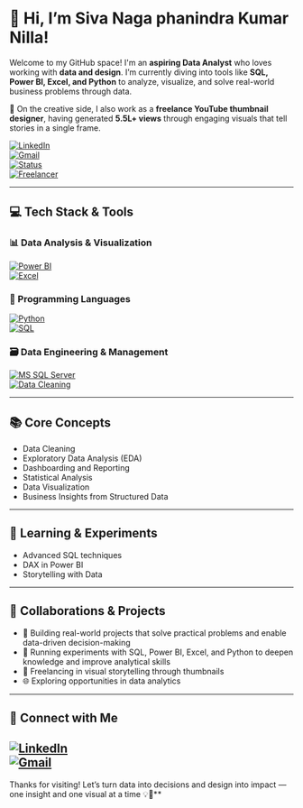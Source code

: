 # 👋 Hi, I’m Siva Naga phanindra Kumar Nilla!

Welcome to my GitHub space! I'm an **aspiring Data Analyst** who loves working with **data and design**. I’m currently diving into tools like **SQL, Power BI, Excel, and Python** to analyze, visualize, and solve real-world business problems through data.

🎨 On the creative side, I also work as a **freelance YouTube thumbnail designer**, having generated **5.5L+ views** through engaging visuals that tell stories in a single frame.

[![LinkedIn](https://img.shields.io/badge/LinkedIn-Siva%20Nilla-blue?logo=linkedin&style=for-the-badge)](https://www.linkedin.com/in/sivanilla28)  
[![Gmail](https://img.shields.io/badge/Gmail-nillasiva526@gmail.com-red?logo=gmail&style=for-the-badge)](mailto:nillasiva526@gmail.com)  
[![Status](https://img.shields.io/badge/Data%20Analyst-In%20Progress-success?style=for-the-badge)](https://github.com/SivaNilla28)  
[![Freelancer](https://img.shields.io/badge/Freelancer-YouTube%20Thumbnail%20Designer-brightgreen?style=for-the-badge&logo=freelancer)](https://github.com/SivaNilla28)

---

## 💻 Tech Stack & Tools

### 📊 Data Analysis & Visualization  
[![Power BI](https://img.shields.io/badge/Power%20BI-Intermediate-yellow?logo=powerbi&style=for-the-badge)](https://www.microsoft.com/en-us/power-bi)  
[![Excel](https://img.shields.io/badge/Excel-Intermediate-green?logo=microsoft-excel&style=for-the-badge)](https://www.microsoft.com/en-us/microsoft-365/excel)

### 🐍 Programming Languages  
[![Python](https://img.shields.io/badge/Python-Intermediate-blue?logo=python&style=for-the-badge)](https://www.python.org/)  
[![SQL](https://img.shields.io/badge/SQL-Intermediate-lightgrey?logo=microsoftsqlserver&style=for-the-badge)](https://www.microsoft.com/en-us/sql-server)

### 🗃️ Data Engineering & Management  
[![MS SQL Server](https://img.shields.io/badge/MS%20SQL%20Server-Intermediate-blue?logo=microsoftsqlserver&style=for-the-badge)](https://www.microsoft.com/en-us/sql-server)  
[![Data Cleaning](https://img.shields.io/badge/Data%20Cleaning-Experienced-purple?style=for-the-badge&logo=data)](#)

---

## 📚 Core Concepts
- Data Cleaning
- Exploratory Data Analysis (EDA)  
- Dashboarding and Reporting  
- Statistical Analysis  
- Data Visualization  
- Business Insights from Structured Data  

---

## 🌱 Learning & Experiments
- Advanced SQL techniques  
- DAX in Power BI  
- Storytelling with Data 

---

## 🤝 Collaborations & Projects
- 🚀 Building real-world projects that solve practical problems and enable data-driven decision-making
- 🧪 Running experiments with SQL, Power BI, Excel, and Python to deepen knowledge and improve analytical skills
- 🎨 Freelancing in visual storytelling through thumbnails  
- 🌐 Exploring opportunities in data analytics  

---

## 🔗 Connect with Me

[![LinkedIn](https://img.shields.io/badge/LinkedIn-Siva%20Nilla-blue?logo=linkedin&style=for-the-badge)](https://www.linkedin.com/in/sivanilla28)  
[![Gmail](https://img.shields.io/badge/Gmail-nillasiva526@gmail.com-red?logo=gmail&style=for-the-badge)](mailto:nillasiva526@gmail.com)  
---

Thanks for visiting!
Let’s turn data into decisions and design into impact — one insight and one visual at a time 💡🎨**
